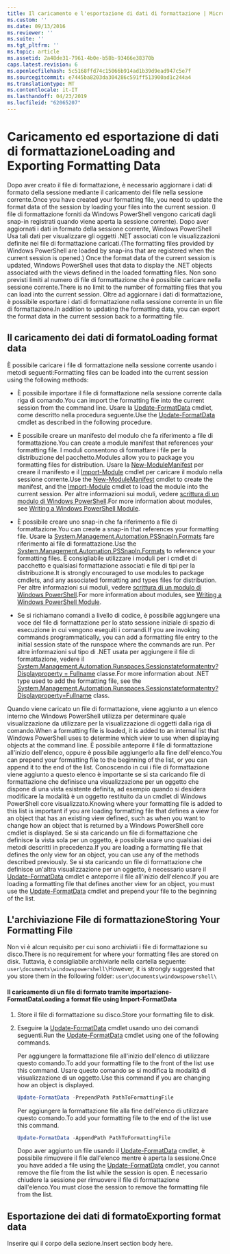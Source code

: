 ```yaml
---
title: Il caricamento e l'esportazione di dati di formattazione | Microsoft Docs
ms.custom: ''
ms.date: 09/13/2016
ms.reviewer: ''
ms.suite: ''
ms.tgt_pltfrm: ''
ms.topic: article
ms.assetid: 2a48de31-7961-4b0e-b58b-93466e38370b
caps.latest.revision: 6
ms.openlocfilehash: 5c5168ffd74c15066b914ad1b39d9ead947c5e7f
ms.sourcegitcommit: e7445ba8203da304286c591ff513900ad1c244a4
ms.translationtype: MT
ms.contentlocale: it-IT
ms.lasthandoff: 04/23/2019
ms.locfileid: "62065207"
---
```

# <a name="loading-and-exporting-formatting-data"></a><span data-ttu-id="42414-102">Caricamento ed esportazione di dati di formattazione</span><span class="sxs-lookup"><span data-stu-id="42414-102">Loading and Exporting Formatting Data</span></span>

<span data-ttu-id="42414-103">Dopo aver creato il file di formattazione, è necessario aggiornare i dati di formato della sessione mediante il caricamento dei file nella sessione corrente.</span><span class="sxs-lookup"><span data-stu-id="42414-103">Once you have created your formatting file, you need to update the format data of the session by loading your files into the current session.</span></span> <span data-ttu-id="42414-104">(I file di formattazione forniti da Windows PowerShell vengono caricati dagli snap-in registrati quando viene aperta la sessione corrente). Dopo aver aggiornati i dati in formato della sessione corrente, Windows PowerShell Usa tali dati per visualizzare gli oggetti .NET associati con le visualizzazioni definite nei file di formattazione caricati.</span><span class="sxs-lookup"><span data-stu-id="42414-104">(The formatting files provided by Windows PowerShell are loaded by snap-ins that are registered when the current session is opened.) Once the format data of the current session is updated, Windows PowerShell uses that data to display the .NET objects associated with the views defined in the loaded formatting files.</span></span> <span data-ttu-id="42414-105">Non sono previsti limiti al numero di file di formattazione che è possibile caricare nella sessione corrente.</span><span class="sxs-lookup"><span data-stu-id="42414-105">There is no limit to the number of formatting files that you can load into the current session.</span></span> <span data-ttu-id="42414-106">Oltre ad aggiornare i dati di formattazione, è possibile esportare i dati di formattazione nella sessione corrente in un file di formattazione.</span><span class="sxs-lookup"><span data-stu-id="42414-106">In addition to updating the formatting data, you can export the format data in the current session back to a formatting file.</span></span>

## <a name="loading-format-data"></a><span data-ttu-id="42414-107">Il caricamento dei dati di formato</span><span class="sxs-lookup"><span data-stu-id="42414-107">Loading format data</span></span>

<span data-ttu-id="42414-108">È possibile caricare i file di formattazione nella sessione corrente usando i metodi seguenti:</span><span class="sxs-lookup"><span data-stu-id="42414-108">Formatting files can be loaded into the current session using the following methods:</span></span>

- <span data-ttu-id="42414-109">È possibile importare il file di formattazione nella sessione corrente dalla riga di comando.</span><span class="sxs-lookup"><span data-stu-id="42414-109">You can import the formatting file into the current session from the command line.</span></span> <span data-ttu-id="42414-110">Usare la [Update-FormatData](/powershell/module/Microsoft.PowerShell.Utility/Update-FormatData) cmdlet, come descritto nella procedura seguente.</span><span class="sxs-lookup"><span data-stu-id="42414-110">Use the [Update-FormatData](/powershell/module/Microsoft.PowerShell.Utility/Update-FormatData) cmdlet as described in the following procedure.</span></span>

- <span data-ttu-id="42414-111">È possibile creare un manifesto del modulo che fa riferimento a file di formattazione.</span><span class="sxs-lookup"><span data-stu-id="42414-111">You can create a module manifest that references your formatting file.</span></span> <span data-ttu-id="42414-112">I moduli consentono di formattare i file per la distribuzione del pacchetto.</span><span class="sxs-lookup"><span data-stu-id="42414-112">Modules allow you to package you formatting files for distribution.</span></span> <span data-ttu-id="42414-113">Usare la [New-ModuleManifest](/powershell/module/Microsoft.PowerShell.Core/New-ModuleManifest) per creare il manifesto e il [Import-Module](/powershell/module/Microsoft.PowerShell.Core/Import-Module) cmdlet per caricare il modulo nella sessione corrente.</span><span class="sxs-lookup"><span data-stu-id="42414-113">Use the [New-ModuleManifest](/powershell/module/Microsoft.PowerShell.Core/New-ModuleManifest) cmdlet to create the manifest, and the [Import-Module](/powershell/module/Microsoft.PowerShell.Core/Import-Module) cmdlet to load the module into the current session.</span></span> <span data-ttu-id="42414-114">Per altre informazioni sui moduli, vedere [scrittura di un modulo di Windows PowerShell](../module/writing-a-windows-powershell-module.md).</span><span class="sxs-lookup"><span data-stu-id="42414-114">For more information about modules, see [Writing a Windows PowerShell Module](../module/writing-a-windows-powershell-module.md).</span></span>

- <span data-ttu-id="42414-115">È possibile creare uno snap-in che fa riferimento a file di formattazione.</span><span class="sxs-lookup"><span data-stu-id="42414-115">You can create a snap-in that references your formatting file.</span></span> <span data-ttu-id="42414-116">Usare la [System.Management.Automation.PSSnapIn.Formats](/dotnet/api/System.Management.Automation.PSSnapIn.Formats) fare riferimento ai file di formattazione.</span><span class="sxs-lookup"><span data-stu-id="42414-116">Use the [System.Management.Automation.PSSnapIn.Formats](/dotnet/api/System.Management.Automation.PSSnapIn.Formats) to reference your formatting files.</span></span> <span data-ttu-id="42414-117">È consigliabile utilizzare i moduli per i cmdlet di pacchetto e qualsiasi formattazione associati e file di tipi per la distribuzione.</span><span class="sxs-lookup"><span data-stu-id="42414-117">It is strongly encouraged to use modules to package cmdlets, and any associated formatting and types files for distribution.</span></span> <span data-ttu-id="42414-118">Per altre informazioni sui moduli, vedere [scrittura di un modulo di Windows PowerShell](../module/writing-a-windows-powershell-module.md).</span><span class="sxs-lookup"><span data-stu-id="42414-118">For more information about modules, see [Writing a Windows PowerShell Module](../module/writing-a-windows-powershell-module.md).</span></span>

- <span data-ttu-id="42414-119">Se si richiamano comandi a livello di codice, è possibile aggiungere una voce del file di formattazione per lo stato sessione iniziale di spazio di esecuzione in cui vengono eseguiti i comandi.</span><span class="sxs-lookup"><span data-stu-id="42414-119">If you are invoking commands programmatically, you can add a formatting file entry to the initial session state of the runspace where the commands are run.</span></span> <span data-ttu-id="42414-120">Per altre informazioni sul tipo di .NET usata per aggiungere il file di formattazione, vedere il [System.Management.Automation.Runspaces.Sessionstateformatentry? Displayproperty = Fullname](/dotnet/api/System.Management.Automation.Runspaces.SessionStateFormatEntry) classe.</span><span class="sxs-lookup"><span data-stu-id="42414-120">For more information about .NET type used to add the formatting file, see the [System.Management.Automation.Runspaces.Sessionstateformatentry?Displayproperty=Fullname](/dotnet/api/System.Management.Automation.Runspaces.SessionStateFormatEntry) class.</span></span>

<span data-ttu-id="42414-121">Quando viene caricato un file di formattazione, viene aggiunto a un elenco interno che Windows PowerShell utilizza per determinare quale visualizzazione da utilizzare per la visualizzazione di oggetti dalla riga di comando.</span><span class="sxs-lookup"><span data-stu-id="42414-121">When a formatting file is loaded, it is added to an internal list that Windows PowerShell uses to determine which view to use when displaying objects at the command line.</span></span> <span data-ttu-id="42414-122">È possibile anteporre il file di formattazione all'inizio dell'elenco, oppure è possibile aggiungerlo alla fine dell'elenco.</span><span class="sxs-lookup"><span data-stu-id="42414-122">You can prepend your formatting file to the beginning of the list, or you can append it to the end of the list.</span></span> <span data-ttu-id="42414-123">Conoscendo in cui i file di formattazione viene aggiunto a questo elenco è importante se si sta caricando file di formattazione che definisce una visualizzazione per un oggetto che dispone di una vista esistente definita, ad esempio quando si desidera modificare la modalità è un oggetto restituito da un cmdlet di Windows PowerShell core  visualizzato.</span><span class="sxs-lookup"><span data-stu-id="42414-123">Knowing where your formatting file is added to this list is important if you are loading formatting file that defines a view for an object that has an existing view defined, such as when you want to change how an object that is returned by a Windows PowerShell core cmdlet is displayed.</span></span> <span data-ttu-id="42414-124">Se si sta caricando un file di formattazione che definisce la vista sola per un oggetto, è possibile usare uno qualsiasi dei metodi descritti in precedenza.</span><span class="sxs-lookup"><span data-stu-id="42414-124">If you are loading a formatting file that defines the only view for an object, you can use any of the methods described previously.</span></span>  <span data-ttu-id="42414-125">Se si sta caricando un file di formattazione che definisce un'altra visualizzazione per un oggetto, è necessario usare il [Update-FormatData](/powershell/module/Microsoft.PowerShell.Utility/Update-FormatData) cmdlet e anteporre il file all'inizio dell'elenco.</span><span class="sxs-lookup"><span data-stu-id="42414-125">If you are loading a formatting file that defines another view for an object, you must use the [Update-FormatData](/powershell/module/Microsoft.PowerShell.Utility/Update-FormatData) cmdlet and prepend your file to the beginning of the list.</span></span>

## <a name="storing-your-formatting-file"></a><span data-ttu-id="42414-126">L'archiviazione File di formattazione</span><span class="sxs-lookup"><span data-stu-id="42414-126">Storing Your Formatting File</span></span>

<span data-ttu-id="42414-127">Non vi è alcun requisito per cui sono archiviati i file di formattazione su disco.</span><span class="sxs-lookup"><span data-stu-id="42414-127">There is no requirement for where your formatting files are stored on disk.</span></span> <span data-ttu-id="42414-128">Tuttavia, è consigliabile archiviarle nella cartella seguente: `user\documents\windowspowershell\`</span><span class="sxs-lookup"><span data-stu-id="42414-128">However, it is strongly suggested that you store them in the following folder: `user\documents\windowspowershell\`</span></span>

#### <a name="loading-a-format-file-using-import-formatdata"></a><span data-ttu-id="42414-129">Il caricamento di un file di formato tramite importazione-FormatData</span><span class="sxs-lookup"><span data-stu-id="42414-129">Loading a format file using Import-FormatData</span></span>

1. <span data-ttu-id="42414-130">Store il file di formattazione su disco.</span><span class="sxs-lookup"><span data-stu-id="42414-130">Store your formatting file to disk.</span></span>

2. <span data-ttu-id="42414-131">Eseguire la [Update-FormatData](/powershell/module/Microsoft.PowerShell.Utility/Update-FormatData) cmdlet usando uno dei comandi seguenti.</span><span class="sxs-lookup"><span data-stu-id="42414-131">Run the [Update-FormatData](/powershell/module/Microsoft.PowerShell.Utility/Update-FormatData) cmdlet using one of the following commands.</span></span>

   <span data-ttu-id="42414-132">Per aggiungere la formattazione file all'inizio dell'elenco di utilizzare questo comando.</span><span class="sxs-lookup"><span data-stu-id="42414-132">To add your formatting file to the front of the list use this command.</span></span> <span data-ttu-id="42414-133">Usare questo comando se si modifica la modalità di visualizzazione di un oggetto.</span><span class="sxs-lookup"><span data-stu-id="42414-133">Use this command if you are changing how an object is displayed.</span></span>

   ```powershell
   Update-FormatData -PrependPath PathToFormattingFile
   ```

   <span data-ttu-id="42414-134">Per aggiungere la formattazione file alla fine dell'elenco di utilizzare questo comando.</span><span class="sxs-lookup"><span data-stu-id="42414-134">To add your formatting file to the end of the list use this command.</span></span>

   ```powershell
   Update-FormatData -AppendPath PathToFormattingFile
   ```

   <span data-ttu-id="42414-135">Dopo aver aggiunto un file usando il [Update-FormatData](/powershell/module/Microsoft.PowerShell.Utility/Update-FormatData) cmdlet, è possibile rimuovere il file dall'elenco mentre è aperta la sessione.</span><span class="sxs-lookup"><span data-stu-id="42414-135">Once you have added a file using the [Update-FormatData](/powershell/module/Microsoft.PowerShell.Utility/Update-FormatData) cmdlet, you cannot remove the file from the list while the session is open.</span></span> <span data-ttu-id="42414-136">È necessario chiudere la sessione per rimuovere il file di formattazione dall'elenco.</span><span class="sxs-lookup"><span data-stu-id="42414-136">You must close the session to remove the formatting file from the list.</span></span>

## <a name="exporting-format-data"></a><span data-ttu-id="42414-137">Esportazione dei dati di formato</span><span class="sxs-lookup"><span data-stu-id="42414-137">Exporting format data</span></span>

<span data-ttu-id="42414-138">Inserire qui il corpo della sezione.</span><span class="sxs-lookup"><span data-stu-id="42414-138">Insert section body here.</span></span>
